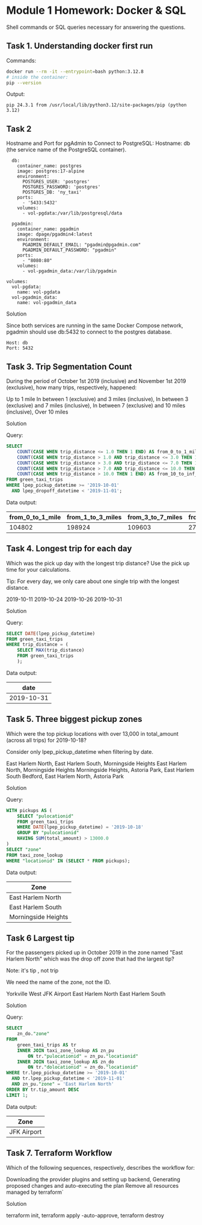 # Module 1 Homework: Docker & SQL

Shell commands or SQL queries necessary for answering the questions.


## Task 1. Understanding docker first run

Commands:

```bash
docker run --rm -it --entrypoint=bash python:3.12.8
# inside the container:
pip --version
```

Output:

```plaintext
pip 24.3.1 from /usr/local/lib/python3.12/site-packages/pip (python 3.12)
```

## Task 2

Hostname and Port for pgAdmin to Connect to PostgreSQL:
Hostname: db (the service name of the PostgreSQL container).

``` services:
  db:
    container_name: postgres
    image: postgres:17-alpine
    environment:
      POSTGRES_USER: 'postgres'
      POSTGRES_PASSWORD: 'postgres'
      POSTGRES_DB: 'ny_taxi'
    ports:
      - '5433:5432'
    volumes:
      - vol-pgdata:/var/lib/postgresql/data

  pgadmin:
    container_name: pgadmin
    image: dpage/pgadmin4:latest
    environment:
      PGADMIN_DEFAULT_EMAIL: "pgadmin@pgadmin.com"
      PGADMIN_DEFAULT_PASSWORD: "pgadmin"
    ports:
      - "8080:80"
    volumes:
      - vol-pgadmin_data:/var/lib/pgadmin  

volumes:
  vol-pgdata:
    name: vol-pgdata
  vol-pgadmin_data:
    name: vol-pgadmin_data
```

Solution

Since both services are running in the same Docker Compose network, pgadmin should use db:5432 to connect to the postgres database.
```plaintext
Host: db
Port: 5432
```


## Task 3. Trip Segmentation Count

During the period of October 1st 2019 (inclusive) and November 1st 2019 (exclusive), how many trips, respectively, happened:

Up to 1 mile
In between 1 (exclusive) and 3 miles (inclusive),
In between 3 (exclusive) and 7 miles (inclusive),
In between 7 (exclusive) and 10 miles (inclusive),
Over 10 miles

Solution

Query:
```sql
SELECT 
    COUNT(CASE WHEN trip_distance <= 1.0 THEN 1 END) AS from_0_to_1_mile,
    COUNT(CASE WHEN trip_distance > 1.0 AND trip_distance <= 3.0 THEN 1 END) AS from_1_to_3_miles,
    COUNT(CASE WHEN trip_distance > 3.0 AND trip_distance <= 7.0 THEN 1 END) AS from_3_to_7_miles,
    COUNT(CASE WHEN trip_distance > 7.0 AND trip_distance <= 10.0 THEN 1 END) AS from_7_to_10_miles,
    COUNT(CASE WHEN trip_distance > 10.0 THEN 1 END) AS from_10_to_inf_miles
FROM green_taxi_trips
WHERE lpep_pickup_datetime >= '2019-10-01'
  AND lpep_dropoff_datetime < '2019-11-01';
```

Data output:

| from_0_to_1_mile | from_1_to_3_miles | from_3_to_7_miles | from_7_to_10_miles | from_10_to_inf_miles |
|------------------|-------------------|-------------------|--------------------|----------------------|
| 104802           | 198924            | 109603            | 27678              | 35189                |




## Task 4. Longest trip for each day

Which was the pick up day with the longest trip distance? Use the pick up time for your calculations.

Tip: For every day, we only care about one single trip with the longest distance.

2019-10-11
2019-10-24
2019-10-26
2019-10-31

Solution

Query:

```sql
SELECT DATE(lpep_pickup_datetime)
FROM green_taxi_trips
WHERE trip_distance = (
    SELECT MAX(trip_distance)
    FROM green_taxi_trips
    );
```

Data output:

| date |
|------|
| 2019-10-31 |


## Task 5. Three biggest pickup zones


Which were the top pickup locations with over 13,000 in total_amount (across all trips) for 2019-10-18?

Consider only lpep_pickup_datetime when filtering by date.

East Harlem North, East Harlem South, Morningside Heights
East Harlem North, Morningside Heights
Morningside Heights, Astoria Park, East Harlem South
Bedford, East Harlem North, Astoria Park

Solution

Query:

```sql
WITH pickups AS (
    SELECT "pulocationid"
    FROM green_taxi_trips
    WHERE DATE(lpep_pickup_datetime) = '2019-10-18'
    GROUP BY "pulocationid"
    HAVING SUM(total_amount) > 13000.0
)
SELECT "zone"
FROM taxi_zone_lookup
WHERE "locationid" IN (SELECT * FROM pickups);
```

Data output:

| Zone |
|------|
| East Harlem North |
| East Harlem South |
| Morningside Heights |


## Task 6   Largest tip

For the passengers picked up in October 2019 in the zone named "East Harlem North" which was the drop off zone that had the largest tip?

Note: it's tip , not trip

We need the name of the zone, not the ID.

Yorkville West
JFK Airport
East Harlem North
East Harlem South


Solution

Query:

```sql
SELECT
    zn_do."zone"
FROM
    green_taxi_trips AS tr
    INNER JOIN taxi_zone_lookup AS zn_pu
        ON tr."pulocationid" = zn_pu."locationid"
    INNER JOIN taxi_zone_lookup AS zn_do
        ON tr."dolocationid" = zn_do."locationid"
WHERE tr.lpep_pickup_datetime >= '2019-10-01'
  AND tr.lpep_pickup_datetime < '2019-11-01'
  AND zn_pu."zone" = 'East Harlem North'
ORDER BY tr.tip_amount DESC
LIMIT 1;
```

Data output:

| Zone |
|------|
| JFK Airport |

## Task 7.  Terraform Workflow

Which of the following sequences, respectively, describes the workflow for:

Downloading the provider plugins and setting up backend,
Generating proposed changes and auto-executing the plan
Remove all resources managed by terraform`

Solution

terraform init, terraform apply -auto-approve, terraform destroy